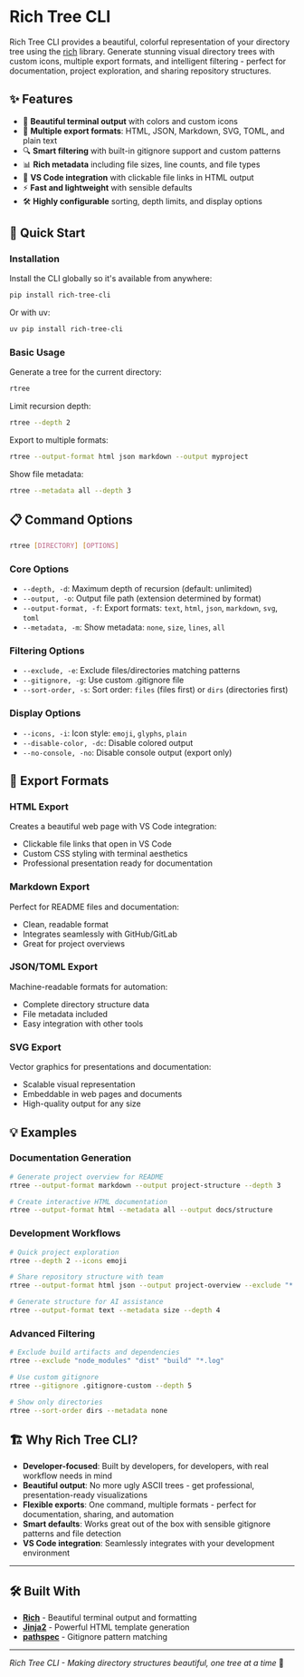 # Rich Tree CLI

Rich Tree CLI provides a beautiful, colorful representation of your directory tree using the [rich](https://github.com/Textualize/rich) library. Generate stunning visual directory trees with custom icons, multiple export formats, and intelligent filtering - perfect for documentation, project exploration, and sharing repository structures.

## ✨ Features

- 🎨 **Beautiful terminal output** with colors and custom icons
- 📁 **Multiple export formats**: HTML, JSON, Markdown, SVG, TOML, and plain text
- 🔍 **Smart filtering** with built-in gitignore support and custom patterns
- 📊 **Rich metadata** including file sizes, line counts, and file types
- 🎯 **VS Code integration** with clickable file links in HTML output
- ⚡ **Fast and lightweight** with sensible defaults
- 🛠️ **Highly configurable** sorting, depth limits, and display options

## 🚀 Quick Start

### Installation

Install the CLI globally so it's available from anywhere:

```bash
pip install rich-tree-cli
```

Or with uv:

```bash
uv pip install rich-tree-cli
```

### Basic Usage

Generate a tree for the current directory:

```bash
rtree
```

Limit recursion depth:

```bash
rtree --depth 2
```

Export to multiple formats:

```bash
rtree --output-format html json markdown --output myproject
```

Show file metadata:

```bash
rtree --metadata all --depth 3
```

## 📋 Command Options

```bash
rtree [DIRECTORY] [OPTIONS]
```

### Core Options

- `--depth, -d`: Maximum depth of recursion (default: unlimited)
- `--output, -o`: Output file path (extension determined by format)
- `--output-format, -f`: Export formats: `text`, `html`, `json`, `markdown`, `svg`, `toml`
- `--metadata, -m`: Show metadata: `none`, `size`, `lines`, `all`

### Filtering Options

- `--exclude, -e`: Exclude files/directories matching patterns
- `--gitignore, -g`: Use custom .gitignore file
- `--sort-order, -s`: Sort order: `files` (files first) or `dirs` (directories first)

### Display Options

- `--icons, -i`: Icon style: `emoji`, `glyphs`, `plain`
- `--disable-color, -dc`: Disable colored output
- `--no-console, -no`: Disable console output (export only)

## 🎨 Export Formats

### HTML Export

Creates a beautiful web page with VS Code integration:

- Clickable file links that open in VS Code
- Custom CSS styling with terminal aesthetics
- Professional presentation ready for documentation

### Markdown Export

Perfect for README files and documentation:

- Clean, readable format
- Integrates seamlessly with GitHub/GitLab
- Great for project overviews

### JSON/TOML Export

Machine-readable formats for automation:

- Complete directory structure data
- File metadata included
- Easy integration with other tools

### SVG Export

Vector graphics for presentations and documentation:

- Scalable visual representation
- Embeddable in web pages and documents
- High-quality output for any size

## 💡 Examples

### Documentation Generation

```bash
# Generate project overview for README
rtree --output-format markdown --output project-structure --depth 3

# Create interactive HTML documentation
rtree --output-format html --metadata all --output docs/structure
```

### Development Workflows

```bash
# Quick project exploration
rtree --depth 2 --icons emoji

# Share repository structure with team
rtree --output-format html json --output project-overview --exclude "*.pyc" "__pycache__"

# Generate structure for AI assistance
rtree --output-format text --metadata size --depth 4
```

### Advanced Filtering

```bash
# Exclude build artifacts and dependencies
rtree --exclude "node_modules" "dist" "build" "*.log"

# Use custom gitignore
rtree --gitignore .gitignore-custom --depth 5

# Show only directories
rtree --sort-order dirs --metadata none
```

## 🏗️ Why Rich Tree CLI?

- **Developer-focused**: Built by developers, for developers, with real workflow needs in mind
- **Beautiful output**: No more ugly ASCII trees - get professional, presentation-ready visualizations
- **Flexible exports**: One command, multiple formats - perfect for documentation, sharing, and automation
- **Smart defaults**: Works great out of the box with sensible gitignore patterns and file detection
- **VS Code integration**: Seamlessly integrates with your development environment

---

## 🛠️ Built With

- **[Rich](https://github.com/Textualize/rich)** - Beautiful terminal output and formatting
- **[Jinja2](https://jinja.palletsprojects.com/)** - Powerful HTML template generation  
- **[pathspec](https://github.com/cpburnz/python-pathspec)** - Gitignore pattern matching

---

*Rich Tree CLI - Making directory structures beautiful, one tree at a time* 🌳
